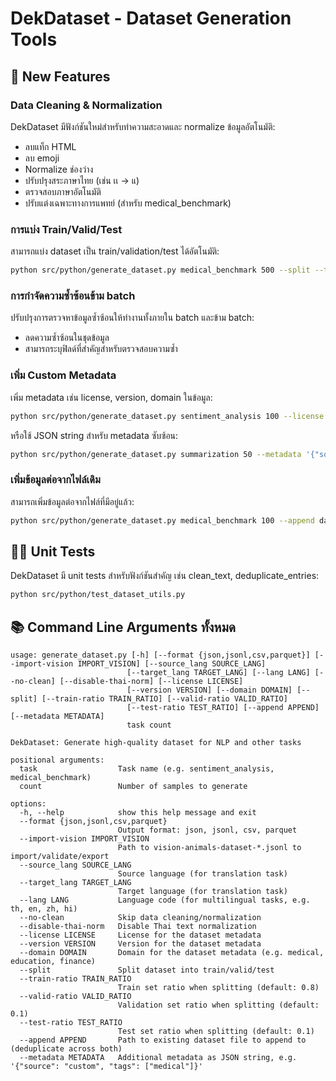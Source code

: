 # DekDataset - Dataset Generation Tools

## 🚀 New Features

### Data Cleaning & Normalization

DekDataset มีฟังก์ชันใหม่สำหรับทำความสะอาดและ normalize ข้อมูลอัตโนมัติ:
- ลบแท็ก HTML
- ลบ emoji
- Normalize ช่องว่าง
- ปรับปรุงสระภาษาไทย (เช่น เเ → แ)
- ตรวจสอบภาษาอัตโนมัติ
- ปรับแต่งเฉพาะทางการแพทย์ (สำหรับ medical_benchmark)

### การแบ่ง Train/Valid/Test

สามารถแบ่ง dataset เป็น train/validation/test ได้อัตโนมัติ:
```bash
python src/python/generate_dataset.py medical_benchmark 500 --split --train-ratio 0.8 --valid-ratio 0.1 --test-ratio 0.1
```

### การกำจัดความซ้ำซ้อนข้าม batch

ปรับปรุงการตรวจหาข้อมูลซ้ำซ้อนให้ทำงานทั้งภายใน batch และข้าม batch:
- ลดความซ้ำซ้อนในชุดข้อมูล
- สามารถระบุฟิลด์ที่สำคัญสำหรับตรวจสอบความซ้ำ

### เพิ่ม Custom Metadata

เพิ่ม metadata เช่น license, version, domain ในข้อมูล:
```bash
python src/python/generate_dataset.py sentiment_analysis 100 --license "MIT" --version "2.0.0" --domain "social-media"
```

หรือใช้ JSON string สำหรับ metadata ซับซ้อน:
```bash
python src/python/generate_dataset.py summarization 50 --metadata '{"source": "news", "tags": ["Thai", "politics"]}'
```

### เพิ่มข้อมูลต่อจากไฟล์เดิม

สามารถเพิ่มข้อมูลต่อจากไฟล์ที่มีอยู่แล้ว:
```bash
python src/python/generate_dataset.py medical_benchmark 100 --append data/output/auto-dataset-medical_benchmark-20250524-120000.jsonl
```

## 👨‍💻 Unit Tests

DekDataset มี unit tests สำหรับฟังก์ชันสำคัญ เช่น clean_text, deduplicate_entries:
```bash
python src/python/test_dataset_utils.py
```

## 📚 Command Line Arguments ทั้งหมด

```
usage: generate_dataset.py [-h] [--format {json,jsonl,csv,parquet}] [--import-vision IMPORT_VISION] [--source_lang SOURCE_LANG]
                          [--target_lang TARGET_LANG] [--lang LANG] [--no-clean] [--disable-thai-norm] [--license LICENSE]
                          [--version VERSION] [--domain DOMAIN] [--split] [--train-ratio TRAIN_RATIO] [--valid-ratio VALID_RATIO]
                          [--test-ratio TEST_RATIO] [--append APPEND] [--metadata METADATA]
                          task count

DekDataset: Generate high-quality dataset for NLP and other tasks

positional arguments:
  task                  Task name (e.g. sentiment_analysis, medical_benchmark)
  count                 Number of samples to generate

options:
  -h, --help            show this help message and exit
  --format {json,jsonl,csv,parquet}
                        Output format: json, jsonl, csv, parquet
  --import-vision IMPORT_VISION
                        Path to vision-animals-dataset-*.jsonl to import/validate/export
  --source_lang SOURCE_LANG
                        Source language (for translation task)
  --target_lang TARGET_LANG
                        Target language (for translation task)
  --lang LANG           Language code (for multilingual tasks, e.g. th, en, zh, hi)
  --no-clean            Skip data cleaning/normalization
  --disable-thai-norm   Disable Thai text normalization
  --license LICENSE     License for the dataset metadata
  --version VERSION     Version for the dataset metadata
  --domain DOMAIN       Domain for the dataset metadata (e.g. medical, education, finance)
  --split               Split dataset into train/valid/test
  --train-ratio TRAIN_RATIO
                        Train set ratio when splitting (default: 0.8)
  --valid-ratio VALID_RATIO
                        Validation set ratio when splitting (default: 0.1)
  --test-ratio TEST_RATIO
                        Test set ratio when splitting (default: 0.1)
  --append APPEND       Path to existing dataset file to append to (deduplicate across both)
  --metadata METADATA   Additional metadata as JSON string, e.g. '{"source": "custom", "tags": ["medical"]}'
```
